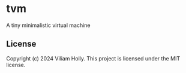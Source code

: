 # tvm

A tiny minimalistic virtual machine

## License

Copyright (c) 2024 Viliam Holly.
This project is licensed under the MIT license.
